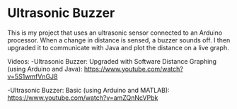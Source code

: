 # Ultrasonic Buzzer
 This is my project that uses an ultrasonic sensor connected to an Arduino processor. When a change in distance is sensed, a buzzer sounds off. I then upgraded it to communicate with Java and plot the distance on a live graph. 

Videos:
-Ultrasonic Buzzer: Upgraded with Software Distance Graphing (using Arduino and Java):
https://www.youtube.com/watch?v=5S1wmfVnGJ8

-Ultrasonic Buzzer: Basic (using Arduino and MATLAB):
https://www.youtube.com/watch?v=amZQnNcVPbk
